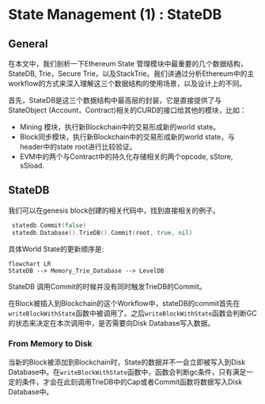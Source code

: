 # State Management (1) : StateDB

## General

在本文中，我们剖析一下Ethereum State 管理模块中最重要的几个数据结构，StateDB, Trie，Secure Trie，以及StackTrie。我们讲通过分析Ethereum中的主workflow的方式来深入理解这三个数据结构的使用场景，以及设计上的不同。

首先，StateDB是这三个数据结构中最高层的封装，它是直接提供了与StateObject (Account，Contract)相关的CURD的接口给其他的模块，比如：

- Mining 模块，执行新Blockchain中的交易形成新的world state。
- Block同步模块，执行新Blockchain中的交易形成新的world state，与header中的state root进行比较验证。
- EVM中的两个与Contract中的持久化存储相关的两个opcode, sStore, sSload.

## StateDB

我们可以在genesis block创建的相关代码中，找到直接相关的例子。

```go
 statedb.Commit(false)
 statedb.Database().TrieDB().Commit(root, true, nil)
```

具体World State的更新顺序是:

```mermaid
flowchart LR
StateDB --> Memory_Trie_Database --> LevelDB
```

StateDB 调用Commit的时候并没有同时触发TrieDB的Commit。

在Block被插入到Blockchain的这个Workflow中，stateDB的commit首先在`writeBlockWithState`函数中被调用了。之后`writeBlockWithState`函数会判断GC的状态来决定在本次调用中，是否需要向Disk Database写入数据。

### From Memory to Disk

当新的Block被添加到Blockchain时，State的数据并不一会立即被写入到Disk Database中。在`writeBlockWithState`函数中，函数会判断gc条件，只有满足一定的条件，才会在此刻调用TrieDB中的Cap或者Commit函数将数据写入Disk Database中。
